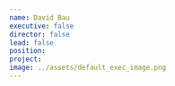 ```yaml
---
name: David Bau
executive: false
director: false
lead: false
position:  
project:  
image: ../assets/default_exec_image.png
---
```

